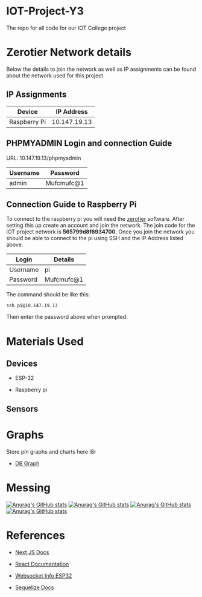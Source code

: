 
# IOT-Project-Y3

  

  

The repo for all code for our IOT College project

  

  

  

# Zerotier Network details

  

Below the details to join the network as well as IP assignments can be found about the network used for this project.

  

## IP Assignments
|Device| IP Address  |
|--|--|
| Raspberry Pi | 10.147.19.13 |

## PHPMYADMIN Login and connection Guide
URL: 10.147.19.13/phpmyadmin

| Username | Password |
|--|--|
| admin | Mufcmufc@1 |


## Connection Guide to Raspberry Pi
To connect to the raspberry pi you will need the [zerotier](https://www.zerotier.com/download/) software. After setting this up create an account and join the network. The join code for the IOT project network is **565799d8f6934700**. Once you join the network you should be able to connect to the pi using SSH and the IP Address listed above.

|Login| Details  |
|--|--|
| Username | pi |
| Password | Mufcmufc@1 |

The command should be like this:

    ssh pi@10.147.19.13
Then enter the password above when prompted.


  

# Materials Used

  

  

## Devices

  

  

- ESP-32

  

- Raspberry pi

  

  

## Sensors

  

  

# Graphs

  

Store pin graphs and charts here l8r

  

-  [DB Graph](https://app.dbdesigner.net/designer/schema/492615)

# Messing

[![Anurag's GitHub stats](https://github-readme-stats.vercel.app/api?username=Das-Horn)](https://github.com/anuraghazra/github-readme-stats)
[![Anurag's GitHub stats](https://github-readme-stats.vercel.app/api?username=MrTitanFTW)](https://github.com/anuraghazra/github-readme-stats)
[![Anurag's GitHub stats](https://github-readme-stats.vercel.app/api?username=BStob)](https://github.com/anuraghazra/github-readme-stats)
[![Anurag's GitHub stats](https://github-readme-stats.vercel.app/api?username=RedasStrumila)](https://github.com/anuraghazra/github-readme-stats)

# References

  

-  [Next JS Docs](https://nextjs.org/docs)

-  [React Documentation](https://reactjs.org/docs/getting-started.html)

-  [Websocket Info ESP32](https://youtu.be/_Z9Axfh6AEU)

-  [Sequelize Docs](https://sequelize.org/v7/manual/model-querying-basics.html)
